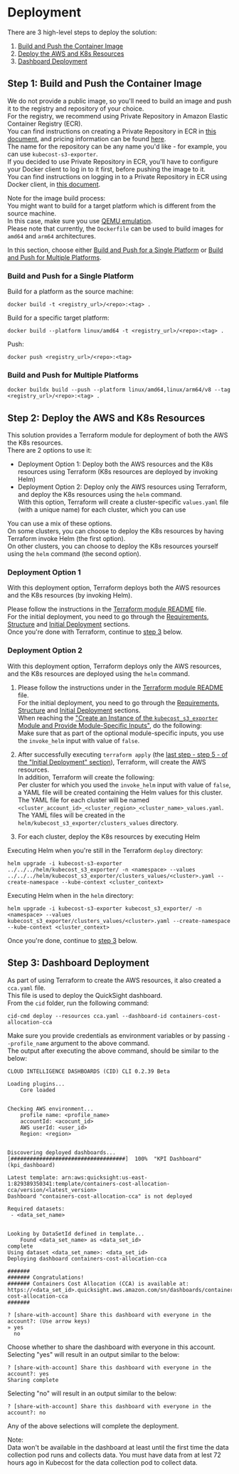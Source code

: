 # Deployment

There are 3 high-level steps to deploy the solution:

1. [Build and Push the Container Image](#step-1-build-and-push-the-container-image)
2. [Deploy the AWS and K8s Resources](#step-2-deploy-the-aws-and-k8s-resources)
3. [Dashboard Deployment](#step-3-dashboard-deployment)

## Step 1: Build and Push the Container Image

We do not provide a public image, so you'll need to build an image and push it to the registry and repository of your choice.  
For the registry, we recommend using Private Repository in Amazon Elastic Container Registry (ECR).  
You can find instructions on creating a Private Repository in ECR in [this document](https://docs.aws.amazon.com/AmazonECR/latest/userguide/repository-create.html), and pricing information can be found [here](https://aws.amazon.com/ecr/pricing/).  
The name for the repository can be any name you'd like - for example, you can use `kubecost-s3-exporter`.  
If you decided to use Private Repository in ECR, you'll have to configure your Docker client to log in to it first, before pushing the image to it.  
You can find instructions on logging in to a Private Repository in ECR using Docker client, in [this document](https://docs.aws.amazon.com/AmazonECR/latest/userguide/registry_auth.html).  

Note for the image build process:  
You might want to build for a target platform which is different from the source machine.  
In this case, make sure you use [QEMU emulation](https://docs.docker.com/build/building/multi-platform/#qemu).  
Please note that currently, the `Dockerfile` can be used to build images for `amd64` and `arm64` architectures.

In this section, choose either [Build and Push for a Single Platform](#build-and-push-for-a-single-platform) or [Build and Push for Multiple Platforms](#build-and-push-for-multiple-platforms).

### Build and Push for a Single Platform

Build for a platform as the source machine:

    docker build -t <registry_url>/<repo>:<tag> .

Build for a specific target platform:

    docker build --platform linux/amd64 -t <registry_url>/<repo>:<tag> .

Push:

    docker push <registry_url>/<repo>:<tag>

### Build and Push for Multiple Platforms

    docker buildx build --push --platform linux/amd64,linux/arm64/v8 --tag <registry_url>/<repo>:<tag> .

## Step 2: Deploy the AWS and K8s Resources

This solution provides a Terraform module for deployment of both the AWS the K8s resources.  
There are 2 options to use it:
* Deployment Option 1: Deploy both the AWS resources and the K8s resources using Terraform (K8s resources are deployed by invoking Helm)
* Deployment Option 2: Deploy only the AWS resources using Terraform, and deploy the K8s resources using the `helm` command.  
With this option, Terraform will create a cluster-specific `values.yaml` file (with a unique name) for each cluster, which you can use

You can use a mix of these options.  
On some clusters, you can choose to deploy the K8s resources by having Terraform invoke Helm (the first option).  
On other clusters, you can choose to deploy the K8s resources yourself using the `helm` command (the second option).

### Deployment Option 1

With this deployment option, Terraform deploys both the AWS resources and the K8s resources (by invoking Helm).

Please follow the instructions in the [Terraform module README](terraform/cca_terraform_module/README.md) file.  
For the initial deployment, you need to go through the [Requirements](terraform/cca_terraform_module/README.md/.#requirements), [Structure](terraform/cca_terraform_module/README.md/.#structure) and [Initial Deployment](terraform/cca_terraform_module/README.md/.#initial-deployment) sections.  
Once you're done with Terraform, continue to [step 3](#step-3-dashboard-deployment) below.

### Deployment Option 2

With this deployment option, Terraform deploys only the AWS resources, and the K8s resources are deployed using the `helm` command.

1. Please follow the instructions under in the [Terraform module README](terraform/cca_terraform_module/README.md) file.  
For the initial deployment, you need to go through the [Requirements](terraform/cca_terraform_module/README.md/.#requirements), [Structure](terraform/cca_terraform_module/README.md/.#structure) and [Initial Deployment](terraform/cca_terraform_module/README.md/.#initial-deployment) sections.  
When reaching the ["Create an Instance of the `kubecost_s3_exporter` Module and Provide Module-Specific Inputs"](terraform/cca_terraform_module/README.md/.#create-an-instance-of-the-kubecosts3exporter-module-and-provide-module-specific-inputs), do the following:  
Make sure that as part of the optional module-specific inputs, you use the `invoke_helm` input with value of `false`.
   
2. After successfully executing `terraform apply` (the [last step - step 5 - of the "Initial Deployment" section](terraform/cca_terraform_module/README.md/.#step-5-deploy)), Terraform, will create the AWS resources.  
In addition, Terraform will create the following:  
Per cluster for which you used the `invoke_helm` input with value of `false`, a YAML file will be created containing the Helm values for this cluster.  
The YAML file for each cluster will be named `<cluster_account_id>_<cluster_region>_<cluster_name>_values.yaml`.  
The YAML files will be created in the `helm/kubecost_s3_exporter/clusters_values` directory.

3. For each cluster, deploy the K8s resources by executing Helm

Executing Helm when you're still in the Terraform `deploy` directory:

    helm upgrade -i kubecost-s3-exporter ../../../helm/kubecost_s3_exporter/ -n <namespace> --values ../../../helm/kubecost_s3_exporter/clusters_values/<cluster>.yaml --create-namespace --kube-context <cluster_context>

Executing Helm when in the `helm` directory:

    helm upgrade -i kubecost-s3-exporter kubecost_s3_exporter/ -n <namespace> --values kubecost_s3_exporter/clusters_values/<cluster>.yaml --create-namespace --kube-context <cluster_context>

Once you're done, continue to [step 3](#step-3-dashboard-deployment) below.

## Step 3: Dashboard Deployment

As part of using Terraform to create the AWS resources, it also created a `cca.yaml` file.  
This file is used to deploy the QuickSight dashboard.  
From the `cid` folder, run the following command:

    cid-cmd deploy --resources cca.yaml --dashboard-id containers-cost-allocation-cca  

Make sure you provide credentials as environment variables or by passing `--profile_name` argument to the above command.  
The output after executing the above command, should be similar to the below:

    CLOUD INTELLIGENCE DASHBOARDS (CID) CLI 0.2.39 Beta
    
    Loading plugins...
        Core loaded
    
    
    Checking AWS environment...
        profile name: <profile_name>
        accountId: <acocunt_id>
        AWS userId: <user_id>
        Region: <region>
    
    
    Discovering deployed dashboards...  [####################################]  100%  "KPI Dashboard" (kpi_dashboard)
    
    Latest template: arn:aws:quicksight:us-east-1:829389350341:template/containers-cost-allocation-cca/version/<latest_version>
    Dashboard "containers-cost-allocation-cca" is not deployed
    
    Required datasets:
     - <data_set_name>
    
    
    Looking by DataSetId defined in template...
        Found <data_set_name> as <data_set_id>
    complete
    Using dataset <data_set_name>: <data_set_id>
    Deploying dashboard containers-cost-allocation-cca
    
    #######
    ####### Congratulations!
    ####### Containers Cost Allocation (CCA) is available at: https://<data_set_id>.quicksight.aws.amazon.com/sn/dashboards/containers-cost-allocation-cca
    #######

    ? [share-with-account] Share this dashboard with everyone in the account?: (Use arrow keys)
    » yes
      no

Choose whether to share the dashboard with everyone in this account.  
Selecting "yes" will result in an output similar to the below:

    ? [share-with-account] Share this dashboard with everyone in the account?: yes
    Sharing complete

Selecting "no" will result in an output similar to the below:

    ? [share-with-account] Share this dashboard with everyone in the account?: no


Any of the above selections will complete the deployment.  

Note:  
Data won't be available in the dashboard at least until the first time the data collection pod runs and collects data.
You must have data from at lest 72 hours ago in Kubecost for the data collection pod to collect data.
